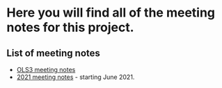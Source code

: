 # Here you will find all of the meeting notes for this project.

## List of meeting notes

* [OLS3 meeting notes](https://github.com/open-phytoliths/FAIR-phytoliths/blob/main/Meeting-notes/OLS3-meeting-notes.md)
* [2021 meeting notes](https://github.com/open-phytoliths/FAIR-phytoliths/blob/main/Meeting-notes/meeting-notes-June-2021.md) - starting June 2021.

